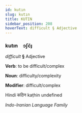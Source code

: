 ```yaml
---
id: kutın
slug: kutın
title: KUTIN
sidebar_position: 208
hoverText: difficult § Adjective
---
```


### kutın&emsp;<span kind="abugida">ɔʃc̃ȷ</span>

*difficult* **§** Adjective

**Verb**: to be difficult/complex

**Noun**: difficulty/complexity

**Modifier**: difficult/complex

Hindi कठिन kaṭhin undefined

*Indo-Iranian Language Family*